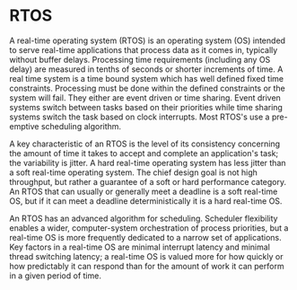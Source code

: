 # RTOS


A real-time operating system (RTOS) is an operating system (OS) intended
to serve real-time applications that process data as it comes in,
typically without buffer delays. Processing time requirements (including
any OS delay) are measured in tenths of seconds or shorter increments of
time. A real time system is a time bound system which has well defined
fixed time constraints. Processing must be done within the defined
constraints or the system will fail. They either are event driven or
time sharing. Event driven systems switch between tasks based on their
priorities while time sharing systems switch the task based on clock
interrupts. Most RTOS's use a pre-emptive scheduling algorithm.

A key characteristic of an RTOS is the level of its consistency
concerning the amount of time it takes to accept and complete an
application's task; the variability is jitter. A hard real-time
operating system has less jitter than a soft real-time operating system.
The chief design goal is not high throughput, but rather a guarantee of
a soft or hard performance category. An RTOS that can usually or
generally meet a deadline is a soft real-time OS, but if it can meet a
deadline deterministically it is a hard real-time OS.

An RTOS has an advanced algorithm for scheduling. Scheduler flexibility
enables a wider, computer-system orchestration of process priorities,
but a real-time OS is more frequently dedicated to a narrow set of
applications. Key factors in a real-time OS are minimal interrupt
latency and minimal thread switching latency; a real-time OS is valued
more for how quickly or how predictably it can respond than for the
amount of work it can perform in a given period of time.

